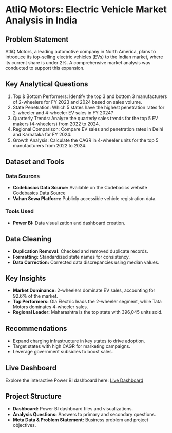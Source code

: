 # AtliQ Motors: Electric Vehicle Market Analysis in India

## Problem Statement
AtliQ Motors, a leading automotive company in North America, plans to introduce its top-selling electric vehicles (EVs) to the Indian market, where its current share is under 2%. A comprehensive market analysis was conducted to support this expansion.

## Key Analytical Questions
1. Top & Bottom Performers: Identify the top 3 and bottom 3 manufacturers of 2-wheelers for FY 2023 and 2024 based on sales volume.
2. State Penetration: Which 5 states have the highest penetration rates for 2-wheeler and 4-wheeler EV sales in FY 2024?
3. Quarterly Trends: Analyze the quarterly sales trends for the top 5 EV makers (4-wheelers) from 2022 to 2024.
4. Regional Comparison: Compare EV sales and penetration rates in Delhi and Karnataka for FY 2024.
5. Growth Analysis: Calculate the CAGR in 4-wheeler units for the top 5 manufacturers from 2022 to 2024.

## Dataset and Tools
### Data Sources
- **Codebasics Data Source:** Available on the Codebasics website [Codebasics Data Source](https://codebasics.io/challenge/codebasics-resume-project-challenge)
- **Vahan Sewa Platform:** Publicly accessible vehicle registration data.

### Tools Used
- **Power BI:** Data visualization and dashboard creation.

## Data Cleaning
- **Duplication Removal:** Checked and removed duplicate records.
- **Formatting:** Standardized state names for consistency.
- **Data Correction:** Corrected data discrepancies using median values.

## Key Insights
- **Market Dominance:** 2-wheelers dominate EV sales, accounting for 92.6% of the market.
- **Top Performers:** Ola Electric leads the 2-wheeler segment, while Tata Motors dominates 4-wheeler sales.
- **Regional Leader:** Maharashtra is the top state with 396,045 units sold.

## Recommendations
- Expand charging infrastructure in key states to drive adoption.
- Target states with high CAGR for marketing campaigns.
- Leverage government subsidies to boost sales.

## Live Dashboard
Explore the interactive Power BI dashboard here: [Live Dashboard](https://app.powerbi.com/view?r=eyJrIjoiNDk2M2M5MjUtNGU2Ni00OGIxLWEyNjctMmE3ZjAxMGM1OGE3IiwidCI6ImM2ZTU0OWIzLTVmNDUtNDAzMi1hYWU5LWQ0MjQ0ZGM1YjJjNCJ9)

## Project Structure
- **Dashboard:** Power BI dashboard files and visualizations.
- **Analysis Questions:** Answers to primary and secondary questions.
- **Meta Data & Problem Statement:** Business problem and project objectives.
